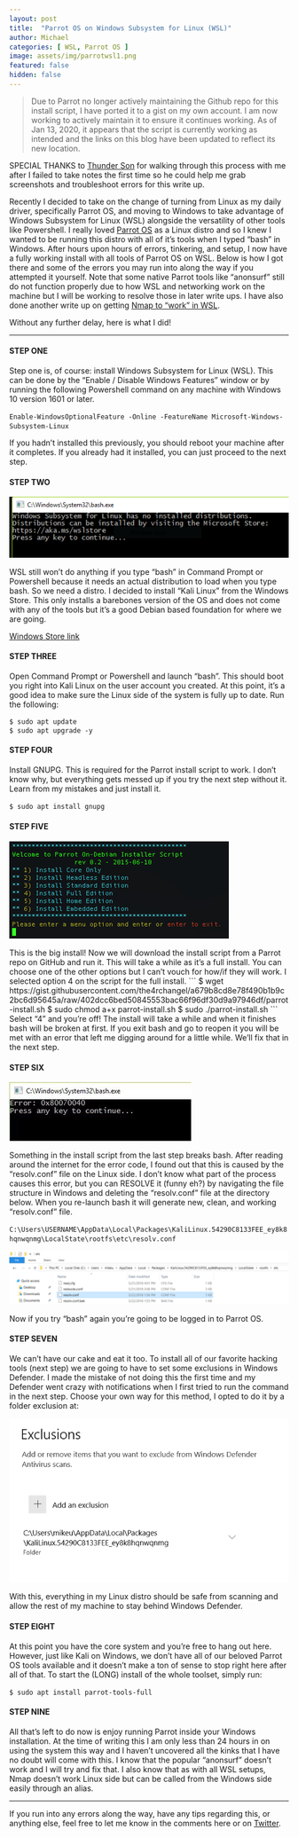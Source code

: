 ```yaml
---
layout: post
title:  "Parrot OS on Windows Subsystem for Linux (WSL)"
author: Michael
categories: [ WSL, Parrot OS ]
image: assets/img/parrotwsl1.png
featured: false
hidden: false
---
```


<blockquote>Due to Parrot no longer actively maintaining the Github repo for this install script, I have ported it to a gist on my own account. I am now working to actively maintain it to ensure it continues working. As of Jan 13, 2020, it appears that the script is currently working as intended and the links on this blog have been updated to reflect its new location. </blockquote>

SPECIAL THANKS to <a href="https://twitter.com/7hunderSon" target="_blank">Thunder Son</a> for walking through this process with me after I failed to take notes the first time so he could help me grab screenshots and troubleshoot errors for this write up.

Recently I decided to take on the change of turning from Linux as my daily driver, specifically Parrot OS, and moving to Windows to take advantage of Windows Subsystem for Linux (WSL) alongside the versatility of other tools like Powershell. I really loved <a href="https://www.parrotsec.org/" target="_blank">Parrot OS</a> as a Linux distro and so I knew I wanted to be running this distro with all of it’s tools when I typed “bash” in Windows. After hours upon hours of errors, tinkering, and setup, I now have a fully working install with all tools of Parrot OS on WSL. Below is how I got there and some of the errors you may run into along the way if you attempted it yourself. Note that some native Parrot tools like “anonsurf” still do not function properly due to how WSL and networking work on the machine but I will be working to resolve those in later write ups. I have also done another write up on getting <a href="/nmap-wsl">Nmap to “work” in WSL</a>.

Without any further delay, here is what I did!
<hr>

#### STEP ONE

Step one is, of course: install Windows Subsystem for Linux (WSL). This can be done by the “Enable / Disable Windows Features” window or by running the following Powershell command on any machine with Windows 10 version 1601 or later.

`Enable-WindowsOptionalFeature -Online -FeatureName Microsoft-Windows-Subsystem-Linux`

If you hadn’t installed this previously, you should reboot your machine after it completes. If you already had it installed, you can just proceed to the next step.

#### STEP TWO
<p><img src="/assets/img/parrotwsl2.png"></p>
WSL still won’t do anything if you type “bash” in Command Prompt or Powershell because it needs an actual distribution to load when you type bash. So we need a distro. I decided to install “Kali Linux” from the Windows Store. This only installs a barebones version of the OS and does not come with any of the tools but it’s a good Debian based foundation for where we are going.

<p><a href="https://www.microsoft.com/store/apps/9PKR34TNCV07" target="_blank">Windows Store link</a></p>

#### STEP THREE
Open Command Prompt or Powershell and launch “bash”. This should boot you right into Kali Linux on the user account you created. At this point, it’s a good idea to make sure the Linux side of the system is fully up to date. Run the following:
```
$ sudo apt update
$ sudo apt upgrade -y
```

#### STEP FOUR

Install GNUPG. This is required for the Parrot install script to work. I don’t know why, but everything gets messed up if you try the next step without it. Learn from my mistakes and just install it.

`$ sudo apt install gnupg`

#### STEP FIVE
<p><img src="/assets/img/parrotwsl3.png"></p>
This is the big install! Now we will download the install script from a Parrot repo on GitHub and run it. This will take a while as it’s a full install. You can choose one of the other options but I can’t vouch for how/if they will work. I selected option 4 on the script for the full install.
```
$ wget https://gist.githubusercontent.com/the4rchangel/a679b8cd8e78f490b1b9c2bc6d95645a/raw/402dcc6bed50845553bac66f96df30d9a97946df/parrot-install.sh
$ sudo chmod a+x parrot-install.sh
$ sudo ./parrot-install.sh
```
Select “4” and you’re off! The install will take a while and when it finishes bash will be broken at first. If you exit bash and go to reopen it you will be met with an error that left me digging around for a little while. We’ll fix that in the next step.

#### STEP SIX
<p><img src="/assets/img/parrotwsl4.jpeg"></p>
Something in the install script from the last step breaks bash. After reading around the internet for the error code, I found out that this is caused by the “resolv.conf” file on the Linux side. I don’t know what part of the process causes this error, but you can RESOLVE it (funny eh?) by navigating the file structure in Windows and deleting the “resolv.conf” file at the directory below. When you re-launch bash it will generate new, clean, and working “resolv.conf” file.

`C:\Users\USERNAME\AppData\Local\Packages\KaliLinux.54290C8133FEE_ey8k8hqnwqnmg\LocalState\rootfs\etc\resolv.conf`
<p><img src="/assets/img/parrotwsl5.png"></p>
Now if you try “bash” again you’re going to be logged in to Parrot OS.

#### STEP SEVEN

We can’t have our cake and eat it too. To install all of our favorite hacking tools (next step) we are going to have to set some exclusions in Windows Defender. I made the mistake of not doing this the first time and my Defender went crazy with notifications when I first tried to run the command in the next step. Choose your own way for this method, I opted to do it by a folder exclusion at:
<p><img src="/assets/img/parrotwsl6.png"></p>

With this, everything in my Linux distro should be safe from scanning and allow the rest of my machine to stay behind Windows Defender.

#### STEP EIGHT

At this point you have the core system and you’re free to hang out here. However, just like Kali on Windows, we don’t have all of our beloved Parrot OS tools available and it doesn’t make a ton of sense to stop right here after all of that. To start the (LONG) install of the whole toolset, simply run:

`$ sudo apt install parrot-tools-full`

#### STEP NINE

All that’s left to do now is enjoy running Parrot inside your Windows installation. At the time of writing this I am only less than 24 hours in on using the system this way and I haven’t uncovered all the kinks that I have no doubt will come with this. I know that the popular “anonsurf” doesn’t work and I will try and fix that. I also know that as with all WSL setups, Nmap doesn’t work Linux side but can be called from the Windows side easily through an alias.
<hr>
If you run into any errors along the way, have any tips regarding this, or anything else, feel free to let me know in the comments here or on <a href="https://twitter.com/the4rchangel" target="_blank">Twitter</a>.
